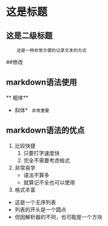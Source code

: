 ﻿ # 这是标题
 ## 这是二级标题
 		这是一种非常方便的记录文本的方式


##修改

 ## markdown语法使用
** 粗体**
* 斜体*
` 非常重要`

 ## markdown语法的优点
 1. 比较快捷
 	1. 只要打字速度快
 	2. 完全不需要考虑格式
 2. 非常易学
 	- 语法不算多
 	- 就算记不全也可以使用
 3. 格式丰富

 - 这是一个无序列表
 - 列表的开头是一个圆点
 - 但因解析器的不同，也可能是一个方块


